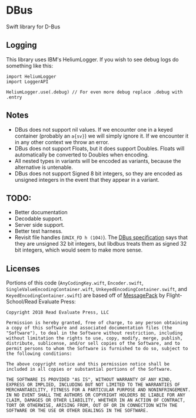 # DBus
Swift library for D-Bus

## Logging
This library uses IBM's HeliumLogger. If you wish to see debug logs do something like this:
```
import HeliumLogger
import LoggerAPI

HeliumLogger.use(.debug) // For even more debug replace .debug with .entry
```

## Notes
- DBus does not support nil values. If we encounter one in a keyed container (probably an `a{sv}`) we will simply ignore it. If we encounter it in any other context we throw an error.
- DBus does not support Floats, but it does support Doubles. Floats will automatically be converted to Doubles when encoding.
- All nested types in variants will be encoded as variants, because the alternative is untenable.
- DBus does not support Signed 8 bit integers, so they are encoded as unsigned integers in the event that they appear in a variant.

## TODO:
- Better documentation
- Decodable support.
- Server side support.
- Better test harness.
- Revisit file handles (`UNIX_FD h (104)`). The [DBus specification](https://dbus.freedesktop.org/doc/dbus-specification.html) says that they are unsigned 32 bit integers, but libdbus treats them as signed 32 bit integers, which would seem to make more sense.

## Licenses
Portions of this code (`AnyCodingKey.wift`, `Encoder.swift`, `SingleValueEncodingContainer.wift`, `UnkeyedEncodingContainer.swift`, and `KeyedEncodingContainer.swift`) are based off of [MessagePack](https://github.com/Flight-School/MessagePack) by Flight-School/Read Evaluate Press:
```
Copyright 2018 Read Evaluate Press, LLC

Permission is hereby granted, free of charge, to any person obtaining a copy of this software and associated documentation files (the "Software"), to deal in the Software without restriction, including without limitation the rights to use, copy, modify, merge, publish, distribute, sublicense, and/or sell copies of the Software, and to permit persons to whom the Software is furnished to do so, subject to the following conditions:

The above copyright notice and this permission notice shall be included in all copies or substantial portions of the Software.

THE SOFTWARE IS PROVIDED "AS IS", WITHOUT WARRANTY OF ANY KIND, EXPRESS OR IMPLIED, INCLUDING BUT NOT LIMITED TO THE WARRANTIES OF MERCHANTABILITY, FITNESS FOR A PARTICULAR PURPOSE AND NONINFRINGEMENT. IN NO EVENT SHALL THE AUTHORS OR COPYRIGHT HOLDERS BE LIABLE FOR ANY CLAIM, DAMAGES OR OTHER LIABILITY, WHETHER IN AN ACTION OF CONTRACT, TORT OR OTHERWISE, ARISING FROM, OUT OF OR IN CONNECTION WITH THE SOFTWARE OR THE USE OR OTHER DEALINGS IN THE SOFTWARE.
```
